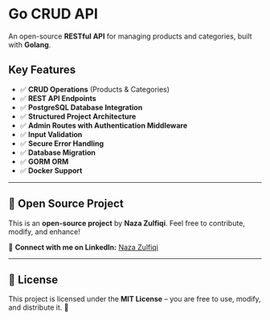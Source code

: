# **Go CRUD API**

An open-source **RESTful API** for managing products and categories, built with **Golang**.

## **Key Features**
- ✅ **CRUD Operations** (Products & Categories)  
- ✅ **REST API Endpoints**  
- ✅ **PostgreSQL Database Integration**  
- ✅ **Structured Project Architecture**  
- ✅ **Admin Routes with Authentication Middleware**  
- ✅ **Input Validation**  
- ✅ **Secure Error Handling**  
- ✅ **Database Migration**  
- ✅ **GORM ORM**  
- ✅ **Docker Support**  

---

## **🚀 Open Source Project**
This is an **open-source project** by **Naza Zulfiqi**. Feel free to contribute, modify, and enhance!  

🔗 **Connect with me on LinkedIn:** [Naza Zulfiqi](https://www.linkedin.com/in/nazazulfiqi)  

---

## **📜 License**
This project is licensed under the **MIT License** – you are free to use, modify, and distribute it. 🚀